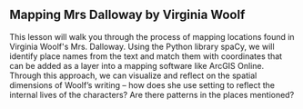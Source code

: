 ## Mapping Mrs Dalloway by Virginia Woolf
This lesson will walk you through the process of mapping locations found in Virginia Woolf's Mrs. Dalloway. Using the Python library spaCy, we will identify place names from the text and match them with coordinates that can be added as a layer into a mapping software like ArcGIS Online. Through this approach, we can visualize and reflect on the spatial dimensions of Woolf’s writing – how does she use setting to reflect the internal lives of the characters? Are there patterns in the places mentioned?
